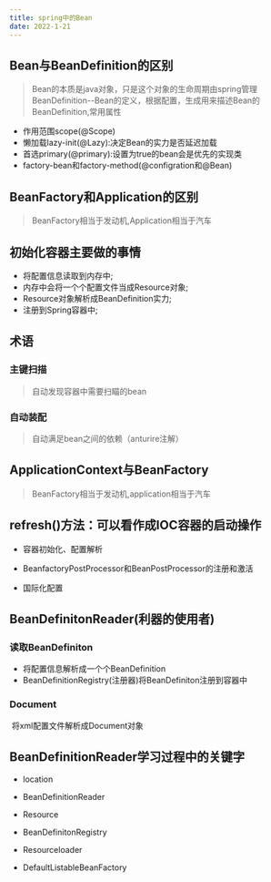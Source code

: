 ```yaml
---
title: spring中的Bean
date: 2022-1-21
---
```

## Bean与BeanDefinition的区别

>   Bean的本质是java对象，只是这个对象的生命周期由spring管理
>   BeanDefinition--Bean的定义，根据配置，生成用来描述Bean的BeanDefinition,常用属性

- 作用范围scope(@Scope)
- 懒加载lazy-init(@Lazy):决定Bean的实力是否延迟加载
- 首选primary(@primary):设置为true的bean会是优先的实现类
- factory-bean和factory-method(@configration和@Bean)

## BeanFactory和Application的区别

>   BeanFactory相当于发动机,Application相当于汽车

## 初始化容器主要做的事情

- 将配置信息读取到内存中;
- 内存中会将一个个配置文件当成Resource对象;
- Resource对象解析成BeanDefinition实力;
- 注册到Spring容器中;

## 术语

### 主键扫描

> 自动发现容器中需要扫瞄的bean

### 自动装配

> 自动满足bean之间的依赖（anturire注解）

## ApplicationContext与BeanFactory

> BeanFactory相当于发动机,application相当于汽车

## refresh()方法：可以看作成IOC容器的启动操作

- 容器初始化、配置解析

- BeanfactoryPostProcessor和BeanPostProcessor的注册和激活

- 国际化配置

## BeanDefinitonReader(利器的使用者)

### 读取BeanDefiniton

- 将配置信息解析成一个个BeanDefinition
- BeanDefinitionRegistry(注册器)将BeanDefiniton注册到容器中

### Document

​	将xml配置文件解析成Document对象

## BeanDefinitionReader学习过程中的关键字

- location

- BeanDefinitionReader

- Resource

- BeanDefinitonRegistry

- Resourceloader

- DefaultListableBeanFactory








